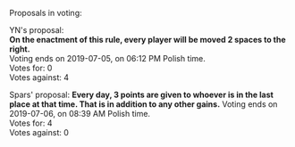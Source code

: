 Proposals in voting:

YN's proposal:  
**On the enactment of this rule, every player will be moved 2 spaces to the right.**  
Voting ends on 2019-07-05, on 06:12 PM Polish time.  
Votes for: 0  
Votes against: 4

Spars' proposal:
**Every day, 3 points are given to whoever is in the last place at that time. That is in addition to any other gains.**
Voting ends on 2019-07-06, on 08:39 AM Polish time.  
Votes for: 4  
Votes against: 0
